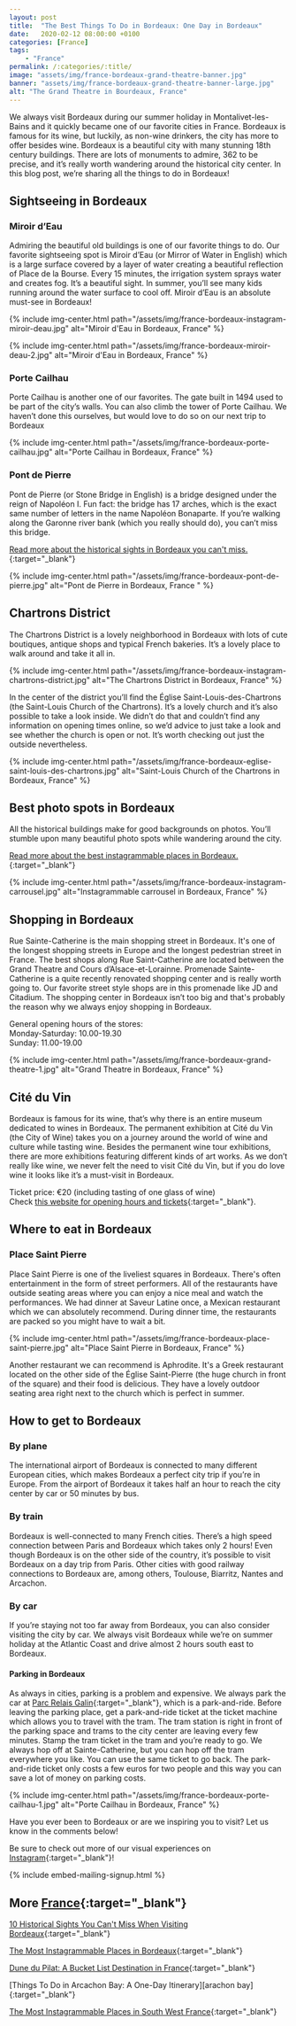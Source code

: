 ```yaml
---
layout: post
title:  "The Best Things To Do in Bordeaux: One Day in Bordeaux"
date:   2020-02-12 08:00:00 +0100
categories: [France]
tags:
    - "France"
permalink: /:categories/:title/
image: "assets/img/france-bordeaux-grand-theatre-banner.jpg"
banner: "assets/img/france-bordeaux-grand-theatre-banner-large.jpg"
alt: "The Grand Theatre in Bourdeaux, France"
---
```

 
We always visit Bordeaux during our summer holiday in Montalivet-les-Bains and it quickly became one of our favorite cities in France. Bordeaux is famous for its wine, but luckily, as non-wine drinkers, the city has more to offer besides wine. Bordeaux is a beautiful city with many stunning 18th century buildings. There are lots of monuments to admire, 362 to be precise, and it’s really worth wandering around the historical city center. In this blog post, we’re sharing all the things to do in Bordeaux!
 
## Sightseeing in Bordeaux
 
### Miroir d’Eau

Admiring the beautiful old buildings is one of our favorite things to do. Our favorite sightseeing spot is Miroir d’Eau (or Mirror of Water in English) which is a large surface covered by a layer of water creating a beautiful reflection of Place de la Bourse. Every 15 minutes, the irrigation system sprays water and creates fog. It’s a beautiful sight. In summer, you’ll see many kids running around the water surface to cool off. Miroir d’Eau is an absolute must-see in Bordeaux!
 
{% include img-center.html path="/assets/img/france-bordeaux-instagram-miroir-deau.jpg" alt="Miroir d'Eau in Bordeaux, France" %}

{% include img-center.html path="/assets/img/france-bordeaux-miroir-deau-2.jpg" alt="Miroir d'Eau in Bordeaux, France" %}
 
### Porte Cailhau

Porte Cailhau is another one of our favorites. The gate built in 1494 used to be part of the city’s walls. You can also climb the tower of Porte Cailhau. We haven’t done this ourselves, but would love to do so on our next trip to Bordeaux

{% include img-center.html path="/assets/img/france-bordeaux-porte-cailhau.jpg" alt="Porte Cailhau in Bordeaux, France" %}

### Pont de Pierre

Pont de Pierre (or Stone Bridge in English) is a bridge designed under the reign of Napoléon I. Fun fact: the bridge has 17 arches, which is the exact same number of letters in the name Napoléon Bonaparte. If you’re walking along the Garonne river bank (which you really should do), you can’t miss this bridge.
 
[Read more about the historical sights in Bordeaux you can't miss.][historical sights bordeaux]{:target="_blank"}

{% include img-center.html path="/assets/img/france-bordeaux-pont-de-pierre.jpg" alt="Pont de Pierre in Bordeaux, France " %} 

## Chartrons District
 
The Chartrons District is a lovely neighborhood in Bordeaux with lots of cute boutiques, antique shops and typical French bakeries. It’s a lovely place to walk around and take it all in.

{% include img-center.html path="/assets/img/france-bordeaux-instagram-chartrons-district.jpg" alt="The Chartrons District in Bordeaux, France" %}

In the center of the district you’ll find the Église Saint-Louis-des-Chartrons (the Saint-Louis Church of the Chartrons). It’s a lovely church and it’s also possible to take a look inside. We didn’t do that and couldn’t find any information on opening times online, so we’d advice to just take a look and see whether the church is open or not. It’s worth checking out just the outside nevertheless.
 
{% include img-center.html path="/assets/img/france-bordeaux-eglise-saint-louis-des-chartrons.jpg" alt="Saint-Louis Church of the Chartrons in Bordeaux, France" %}

## Best photo spots in Bordeaux
 
All the historical buildings make for good backgrounds on photos. You’ll stumble upon many beautiful photo spots while wandering around the city. 

[Read more about the best instagrammable places in Bordeaux.][instagram bordeaux]{:target="_blank"}
 
{% include img-center.html path="/assets/img/france-bordeaux-instagram-carrousel.jpg" alt="Instagrammable carrousel in Bordeaux, France" %}

## Shopping in Bordeaux
 
Rue Sainte-Catherine is the main shopping street in Bordeaux. It's one of the longest shopping streets in Europe and the longest pedestrian street in France. The best shops along Rue Saint-Catherine are located between the Grand Theatre and Cours d’Alsace-et-Lorainne. Promenade Sainte-Catherine is a quite recently renovated shopping center and is really worth going to. Our favorite street style shops are in this promenade like JD and Citadium. The shopping center in Bordeaux isn’t too big and that's probably the reason why we always enjoy shopping in Bordeaux.
 
General opening hours of the stores:   
Monday-Saturday: 10.00-19.30   
Sunday: 11.00-19.00   

{% include img-center.html path="/assets/img/france-bordeaux-grand-theatre-1.jpg" alt="Grand Theatre in Bordeaux, France" %}

## Cité du Vin
 
Bordeaux is famous for its wine, that’s why there is an entire museum dedicated to wines in Bordeaux. The permanent exhibition at Cité du Vin (the City of Wine) takes you on a journey around the world of wine and culture while tasting wine. Besides the permanent wine tour exhibitions, there are more exhibitions featuring different kinds of art works. As we don’t really like wine, we never felt the need to visit Cité du Vin, but if you do love wine it looks like it’s a must-visit in Bordeaux.
 
Ticket price: €20 (including tasting of one glass of wine)  
Check [this website for opening hours and tickets][cite du vin]{:target="_blank"}.  
 
## Where to eat in Bordeaux
 
### Place Saint Pierre

Place Saint Pierre is one of the liveliest squares in Bordeaux. There's often entertainment in the form of street performers. All of the restaurants have outside seating areas where you can enjoy a nice meal and watch the performances. We had dinner at Saveur Latine once, a Mexican restaurant which we can absolutely recommend. During dinner time, the restaurants are packed so you might have to wait a bit.

{% include img-center.html path="/assets/img/france-bordeaux-place-saint-pierre.jpg" alt="Place Saint Pierre in Bordeaux, France" %}

Another restaurant we can recommend is Aphrodite. It's a Greek restaurant located on the other side of the Église Saint-Pierre (the huge church in front of the square) and their food is delicious. They have a lovely outdoor seating area right next to the church which is perfect in summer.
 
## How to get to Bordeaux
 
### By plane

The international airport of Bordeaux is connected to many different European cities, which makes Bordeaux a perfect city trip if you’re in Europe. From the airport of Bordeaux it takes half an hour to reach the city center by car or 50 minutes by bus.
 
### By train

Bordeaux is well-connected to many French cities. There’s a high speed connection between Paris and Bordeaux which takes only 2 hours! Even though Bordeaux is on the other side of the country, it’s possible to visit Bordeaux on a day trip from Paris. Other cities with good railway connections to Bordeaux are, among others, Toulouse, Biarritz, Nantes and Arcachon.
 
### By car

If you’re staying not too far away from Bordeaux, you can also consider visiting the city by car. We always visit Bordeaux while we’re on summer holiday at the Atlantic Coast and drive almost 2 hours south east to Bordeaux.
 
#### Parking in Bordeaux

As always in cities, parking is a problem and expensive. We always park the car at [Parc Relais Galin][parc relais]{:target="_blank"}, which is a park-and-ride. Before leaving the parking place, get a park-and-ride ticket at the ticket machine which allows you to travel with the tram. The tram station is right in front of the parking space and trams to the city center are leaving every few minutes. Stamp the tram ticket in the tram and you’re ready to go. We always hop off at Sainte-Catherine, but you can hop off the tram everywhere you like. You can use the same ticket to go back. The park-and-ride ticket only costs a few euros for two people and this way you can save a lot of money on parking costs.

{% include img-center.html path="/assets/img/france-bordeaux-porte-cailhau-1.jpg" alt="Porte Cailhau in Bordeaux, France" %}

Have you ever been to Bordeaux or are we inspiring you to visit? Let us know in the comments below!

Be sure to check out more of our visual experiences on [Instagram][instagram]{:target="_blank"}!

{% include embed-mailing-signup.html %}

## More [France][france]{:target="_blank"}

[10 Historical Sights You Can't Miss When Visiting Bordeaux][historical sights bordeaux]{:target="_blank"}

[The Most Instagrammable Places in Bordeaux][instagram bordeaux]{:target="_blank"}

[Dune du Pilat: A Bucket List Destination in France][dune du pilat]{:target="_blank"}

[Things To Do in Arcachon Bay: A One-Day Itinerary][arachon bay]{:target="_blank"}

[The Most Instagrammable Places in South West France][sw france insta]{:target="_blank"}

[sw france insta]: https://kipamojo.world/france/The-Most-Instagrammable-Places-in-South-West-France/ 
[aracachon bay]: https://kipamojo.world/france/Things-To-Do-in-Arcachon-Bay-A-One-Day-Itinerary/
[dune du pilat]: https://kipamojo.world/france/Dune-du-Pilat-A-Bucket-List-Destination-in-France/

[historical sights bordeaux]: https://kipamojo.world/france/Historical-Sights-You-Cant-Miss-When-Visiting-Bordeaux/
[instagram bordeaux]: https://kipamojo.world/france/The-Most-Instagrammable-Places-in-Bordeaux/

[instagram]: https://instagram.com/kipamojo 
[france]: https://kipamojo.world/tags#france 
[parc relais]: https://goo.gl/maps/PAoRfehgG2kD2j619
[cite du vin]: https://www.laciteduvin.com/en/plan-your-visit/practical-information 
 
 

